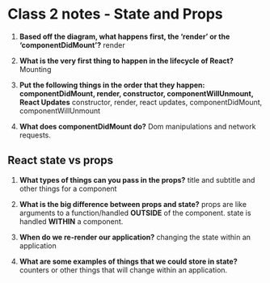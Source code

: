 # Class 2 notes - State and Props

1. **Based off the diagram, what happens first, the ‘render’ or the ‘componentDidMount’?**
render

2. **What is the very first thing to happen in the lifecycle of React?**
Mounting

3. **Put the following things in the order that they happen: componentDidMount, render, constructor, componentWillUnmount, React Updates**
constructor, render, react updates, componentDidMount, componentWillUnmount

4. **What does componentDidMount do?**
Dom manipulations and network requests.

## React state vs props

1. **What types of things can you pass in the props?**
title and subtitle and other things for a component

2. **What is the big difference between props and state?**
props are like arguments to a function/handled **OUTSIDE** of the component. state is handled **WITHIN** a component.

3. **When do we re-render our application?**
changing the state within an application

4. **What are some examples of things that we could store in state?**
counters or other things that will change within an application.
